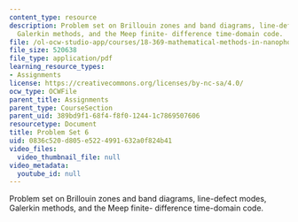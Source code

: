 ```yaml
---
content_type: resource
description: Problem set on Brillouin zones and band diagrams, line-defect modes,
  Galerkin methods, and the Meep finite- difference time-domain code.
file: /ol-ocw-studio-app/courses/18-369-mathematical-methods-in-nanophotonics-spring-2008/0836c520d805e5224991632a0f824b41_pset6.pdf
file_size: 520638
file_type: application/pdf
learning_resource_types:
- Assignments
license: https://creativecommons.org/licenses/by-nc-sa/4.0/
ocw_type: OCWFile
parent_title: Assignments
parent_type: CourseSection
parent_uid: 389bd9f1-68f4-f8f0-1244-1c7869507606
resourcetype: Document
title: Problem Set 6
uid: 0836c520-d805-e522-4991-632a0f824b41
video_files:
  video_thumbnail_file: null
video_metadata:
  youtube_id: null
---
```

Problem set on Brillouin zones and band diagrams, line-defect modes, Galerkin methods, and the Meep finite- difference time-domain code.